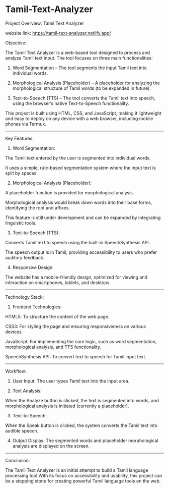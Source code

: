 # Tamil-Text-Analyzer
Project Overview: Tamil Text Analyzer


website link:
https://tamil-text-analyzer.netlify.app/

Objective:

The Tamil Text Analyzer is a web-based tool designed to process and analyze Tamil text input. The tool focuses on three main functionalities:

1. Word Segmentation – The tool segments the input Tamil text into individual words.


2. Morphological Analysis (Placeholder) – A placeholder for analyzing the morphological structure of Tamil words (to be expanded in future).


3. Text-to-Speech (TTS) – The tool converts the Tamil text into speech, using the browser’s native Text-to-Speech functionality.



This project is built using HTML, CSS, and JavaScript, making it lightweight and easy to deploy on any device with a web browser, including mobile phones via Termux.


---

Key Features:

1. Word Segmentation:

The Tamil text entered by the user is segmented into individual words.

It uses a simple, rule-based segmentation system where the input text is split by spaces.



2. Morphological Analysis (Placeholder):

A placeholder function is provided for morphological analysis.

Morphological analysis would break down words into their base forms, identifying the root and affixes.

This feature is still under development and can be expanded by integrating linguistic tools.



3. Text-to-Speech (TTS):

Converts Tamil text to speech using the built-in SpeechSynthesis API.

The speech output is in Tamil, providing accessibility to users who prefer auditory feedback.



4. Responsive Design:

The website has a mobile-friendly design, optimized for viewing and interaction on smartphones, tablets, and desktops.



---

Technology Stack:

1. Frontend Technologies:

HTML5: To structure the content of the web page.

CSS3: For styling the page and ensuring responsiveness on various devices.

JavaScript: For implementing the core logic, such as word segmentation, morphological analysis, and TTS functionality.

SpeechSynthesis API: To convert text to speech for Tamil input text.



---

Workflow:

1. User Input: The user types Tamil text into the input area.


2. Text Analysis:

When the Analyze button is clicked, the text is segmented into words, and morphological analysis is initiated (currently a placeholder).



3. Text-to-Speech:

When the Speak button is clicked, the system converts the Tamil text into audible speech.



4. Output Display: The segmented words and placeholder morphological analysis are displayed on the screen.




---
Conclusion:

The Tamil Text Analyzer is an initial attempt to build a Tamil language processing tool.With its focus on accessibility and usability, this project can be a stepping stone for creating powerful Tamil language tools on the web.
